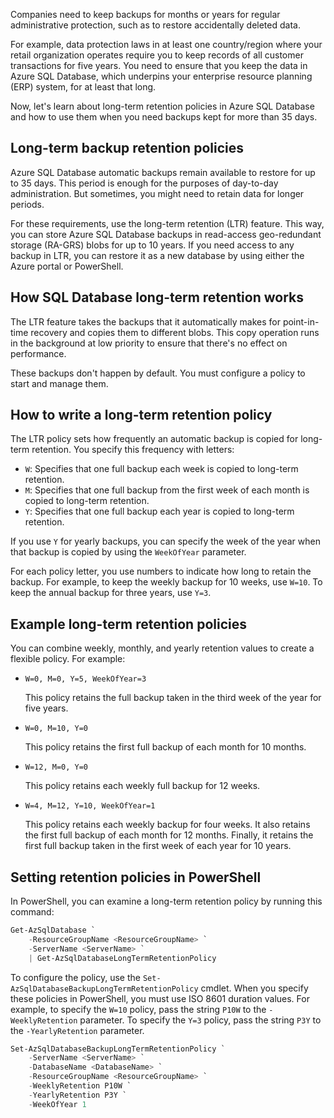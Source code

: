 Companies need to keep backups for months or years for regular administrative protection, such as to restore accidentally deleted data.

For example, data protection laws in at least one country/region where your retail organization operates require you to keep records of all customer transactions for five years. You need to ensure that you keep the data in Azure SQL Database, which underpins your enterprise resource planning (ERP) system, for at least that long.

Now, let's learn about long-term retention policies in Azure SQL Database and how to use them when you need backups kept for more than 35 days.

## Long-term backup retention policies

Azure SQL Database automatic backups remain available to restore for up to 35 days. This period is enough for the purposes of day-to-day administration. But sometimes, you might need to retain data for longer periods.

For these requirements, use the long-term retention (LTR) feature. This way, you can store Azure SQL Database backups in read-access geo-redundant storage (RA-GRS) blobs for up to 10 years. If you need access to any backup in LTR, you can restore it as a new database by using either the Azure portal or PowerShell.

## How SQL Database long-term retention works

The LTR feature takes the backups that it automatically makes for point-in-time recovery and copies them to different blobs. This copy operation runs in the background at low priority to ensure that there's no effect on performance.

These backups don't happen by default. You must configure a policy to start and manage them.

## How to write a long-term retention policy

The LTR policy sets how frequently an automatic backup is copied for long-term retention. You specify this frequency with letters:

- `W`: Specifies that one full backup each week is copied to long-term retention.
- `M`: Specifies that one full backup from the first week of each month is copied to long-term retention.
- `Y`: Specifies that one full backup each year is copied to long-term retention.

If you use `Y` for yearly backups, you can specify the week of the year when that backup is copied by using the `WeekOfYear` parameter.

For each policy letter, you use numbers to indicate how long to retain the backup. For example, to keep the weekly backup for 10 weeks, use `W=10`. To keep the annual backup for three years, use `Y=3`.

## Example long-term retention policies

You can combine weekly, monthly, and yearly retention values to create a flexible policy. For example:

- `W=0, M=0, Y=5, WeekOfYear=3`

    This policy retains the full backup taken in the third week of the year for five years.

- `W=0, M=10, Y=0`

    This policy retains the first full backup of each month for 10 months.

- `W=12, M=0, Y=0`

    This policy retains each weekly full backup for 12 weeks.

- `W=4, M=12, Y=10, WeekOfYear=1`

    This policy retains each weekly backup for four weeks. It also retains the first full backup of each month for 12 months. Finally, it retains the first full backup taken in the first week of each year for 10 years.

## Setting retention policies in PowerShell

In PowerShell, you can examine a long-term retention policy by running this command:

``` powershell
Get-AzSqlDatabase `
    -ResourceGroupName <ResourceGroupName> `
    -ServerName <ServerName> `
    | Get-AzSqlDatabaseLongTermRetentionPolicy
```

To configure the policy, use the `Set-AzSqlDatabaseBackupLongTermRetentionPolicy` cmdlet. When you specify these policies in PowerShell, you must use ISO 8601 duration values. For example, to specify the `W=10` policy, pass the string `P10W` to the `-WeeklyRetention` parameter. To specify the `Y=3` policy, pass the string `P3Y` to the `-YearlyRetention` parameter.

``` powershell
Set-AzSqlDatabaseBackupLongTermRetentionPolicy `
    -ServerName <ServerName> `
    -DatabaseName <DatabaseName> `
    -ResourceGroupName <ResourceGroupName> `
    -WeeklyRetention P10W `
    -YearlyRetention P3Y `
    -WeekOfYear 1
```
